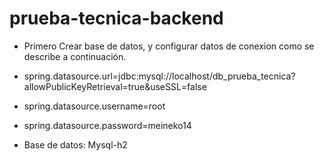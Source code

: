 # prueba-tecnica-backend

* Primero Crear base de datos, y configurar datos de conexion como se describe a continuación.

* spring.datasource.url=jdbc:mysql://localhost/db_prueba_tecnica?allowPublicKeyRetrieval=true&useSSL=false
* spring.datasource.username=root
* spring.datasource.password=meineko14

* Base de datos: Mysql-h2
